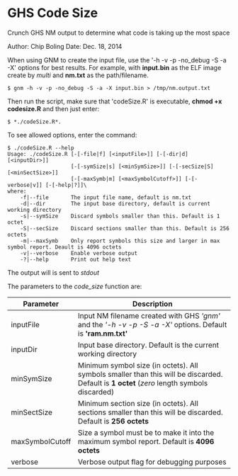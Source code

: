 GHS Code Size
=============

Crunch GHS NM output to determine what code is taking up the most space


Author:   Chip Boling
  Date:   Dec. 18, 2014

When using GNM to create the input file, use the '-h -v -p -no_debug -S -a -X' options
for best results.  For example, with **input.bin** as the ELF image create by *multi* and
**nm.txt** as the path/filename.

    $ gnm -h -v -p -no_debug -S -a -X input.bin > /tmp/nm.output.txt


Then run the script, make sure that 'codeSize.R' is executable, **chmod +x codesize.R** and
then just enter:

    $ *./codeSize.R*.

To see allowed options, enter the command:
    
    $ ./codeSize.R --help
    Usage: ./codeSize.R [-[-file|f] [<inputFile>]] [-[-dir|d] [<inputDir>]]
                        [-[-symSize|s] [<minSymSize>]] [-[-secSize|S] [<minSectSize>]]
                        [-[-maxSymb|m] [<maxSymbolCutoff>]] [-[-verbose|v]] [-[-help|?]]\
    where:
        -f|--file       The input file name, default is nm.txt
        -d|--dir        The input base directory, default is current working directory
        -s|--symSize    Discard symbols smaller than this. Default is 1 octet
        -S|--secSize    Discard sections smaller than this. Default is 256 octets
        -m|--maxSymb    Only report symbols this size and larger in max symbol report. Deault is 4096 octets
        -v|--verbose    Enable verbose output
        -?|--help       Print out help text

The output will is sent to *stdout*

The parameters to the *code_size* function are:

Parameter   | Description
----------- | ------------
inputFile   | Input NM filename created with GHS *'gnm'* and the *'-h -v -p -S -a -X'* options.  Default is **'ram.nm.txt'**
inputDir    | Input base directory.  Default is the current working directory
minSymSize  | Minimum symbol size (in octets). All symbols smaller than this will be discarded. Default is **1 octet** (*zero* length symbols discarded)
minSectSize | Minimum section size (in octets). All sections smaller than this will be discarded. Default is **256 octets**
maxSymbolCutoff | Size a symbol must be to make it into the maximum symbol report. Default is **4096 octets**
verbose     | Verbose output flag for debugging purposes
